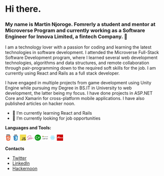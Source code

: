 # Hi there. 
### My name is Martin Njoroge. Fomrerly a student and mentor at Microverse Program and currently working as a Software Engineer for Innova Limited, a fintech Company. 👋

I am a technology lover with a passion for coding and learning the latest technologies in software development. I attended the Microverse Full-Stack Software Development program, where I learned several web development technologies, algorithms and data structures, and remote collaboration through pair-programming down to the required soft skills for the job. I am currently using React and Rails as a full stack developer.

I have engaged in multiple projects from game development using Unity Engine while pursuing my Degree in BS.IT in University to web development, the latter being my focus. I have done projects in ASP.NET Core and Xamarin for cross-platform mobile applications. I have also published articles on hacker noon.

- 🌱 I’m currently learning React and Rails
- 👯 I’m currently looking for job opportunities

**Languages and Tools:**  

<code><img height="20" src="https://raw.githubusercontent.com/github/explore/80688e429a7d4ef2fca1e82350fe8e3517d3494d/topics/html/html.png"></code>
<code><img height="20" src="https://raw.githubusercontent.com/github/explore/80688e429a7d4ef2fca1e82350fe8e3517d3494d/topics/css/css.png"></code>
<code><img height="20" src="https://raw.githubusercontent.com/github/explore/80688e429a7d4ef2fca1e82350fe8e3517d3494d/topics/javascript/javascript.png"></code>
<code><img height="20" src="https://raw.githubusercontent.com/github/explore/80688e429a7d4ef2fca1e82350fe8e3517d3494d/topics/sass/sass.png"></code>
<code><img height="20" src="https://raw.githubusercontent.com/github/explore/80688e429a7d4ef2fca1e82350fe8e3517d3494d/topics/csharp/csharp.png"></code>
<code><img height="20" src="https://raw.githubusercontent.com/github/explore/80688e429a7d4ef2fca1e82350fe8e3517d3494d/topics/aspnet/aspnet.png"></code>
<code><img height="20" src="https://raw.githubusercontent.com/github/explore/80688e429a7d4ef2fca1e82350fe8e3517d3494d/topics/react/react.png"></code>
<code><img height="20" src="https://raw.githubusercontent.com/github/explore/80688e429a7d4ef2fca1e82350fe8e3517d3494d/topics/rails/rails.png"></code>

**Contacts**
- [Twitter](https://twitter.com/NjoroKaris)
- [LinkedIn](https://www.linkedin.com/in/martin-kariuki-njoroge/)
- [Hackernoon]( https://hackernoon.com/u/maritn)
